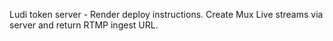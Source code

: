 Ludi token server - Render deploy instructions. Create Mux Live streams via server and return RTMP ingest URL.
